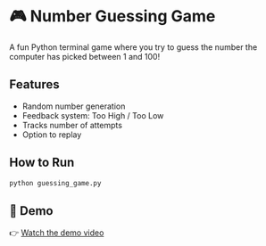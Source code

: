 # 🎮 Number Guessing Game

A fun Python terminal game where you try to guess the number the computer has picked between 1 and 100!

## Features
- Random number generation
- Feedback system: Too High / Too Low
- Tracks number of attempts
- Option to replay

## How to Run
```bash
python guessing_game.py
```
## 🎥 Demo  
👉 [Watch the demo video](https://www.loom.com/share/5ddf53b3dbdd4bd2bf6ca22e9efeb8ce?sid=5c10e69a-e9d5-4d56-8ca0-04ac36292096)

